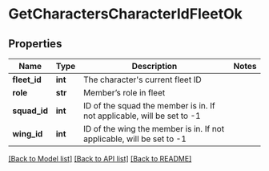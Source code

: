 # GetCharactersCharacterIdFleetOk

## Properties
Name | Type | Description | Notes
------------ | ------------- | ------------- | -------------
**fleet_id** | **int** | The character&#39;s current fleet ID | 
**role** | **str** | Member’s role in fleet | 
**squad_id** | **int** | ID of the squad the member is in. If not applicable, will be set to -1 | 
**wing_id** | **int** | ID of the wing the member is in. If not applicable, will be set to -1 | 

[[Back to Model list]](../README.md#documentation-for-models) [[Back to API list]](../README.md#documentation-for-api-endpoints) [[Back to README]](../README.md)


